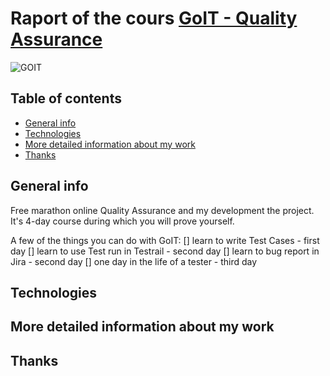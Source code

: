 # Raport of the cours [GoIT - Quality Assurance](https://qa.m.goit.global/pl/?utm_source=ref&utm_medium=ref&utm_campaign=mar) 


![GOIT](https://github.com/eksperymentator/GoIT_Maraton_QA/assets/101925955/90e24fbb-dbcc-4ec8-8ba6-a051522d0803 "home")
<br>

## Table of contents
* [General info](#General-info)
* [Technologies](#Technologies)
* [More detailed information about my work](#More-detailed-information-about-my-work)
* [Thanks](#Thanks)

## General info

Free marathon online Quality Assurance and my development the project.
It's 4-day course during which you will prove yourself.

A few of the things you can do with GoIT:
[] learn to write Test Cases - first day
[] learn to use Test run in Testrail - second day
[] learn to bug report in Jira - second day
[] one day in the life of a tester - third day


## Technologies

## More detailed information about my work

## Thanks
